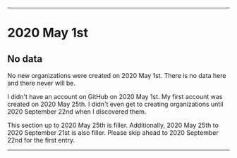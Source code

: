 
***

# 2020 May 1st

## No data

No new organizations were created on 2020 May 1st. There is no data here and there never will be.

I didn't have an account on GitHub on 2020 May 1st. My first account was created on 2020 May 25th. I didn't even get to creating organizations until 2020 September 22nd when I discovered them.

This section up to 2020 May 25th is filler. Additionally, 2020 May 25th to 2020 September 21st is also filler. Please skip ahead to 2020 September 22nd for the first entry.

***
